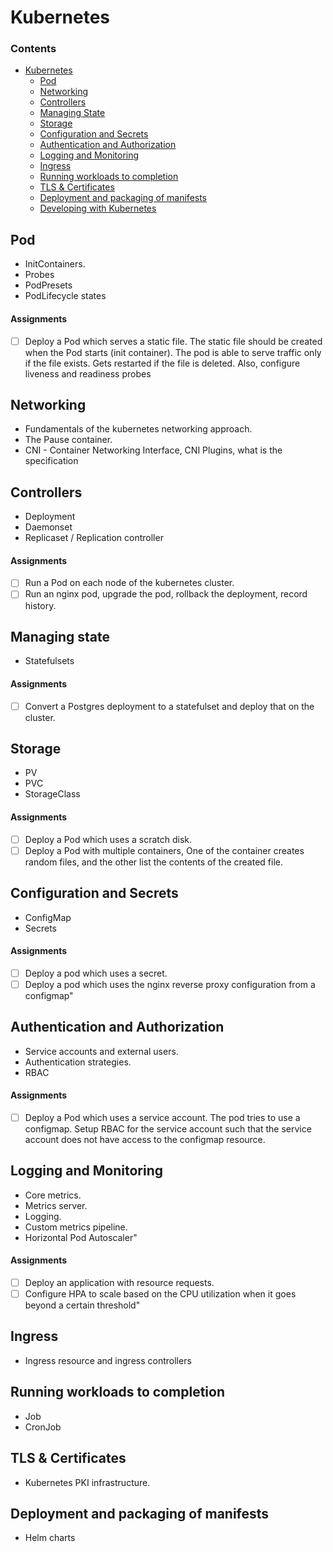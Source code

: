 # Kubernetes

### Contents
- [Kubernetes](#kubernetes)
    - [Pod](#pod)
    - [Networking](#networking)
    - [Controllers](#controllers)
    - [Managing State](#managing-state)
    - [Storage](#storage)
    - [Configuration and Secrets](#configuration-and-secrets)
    - [Authentication and Authorization](#authentication-and-authorization)
    - [Logging and Monitoring](#logging-and-monitoring)
    - [Ingress](#ingress)
    - [Running workloads to completion](#running-workloads-to-completion)
    - [TLS & Certificates](#tls-and-cerificates)
    - [Deployment and packaging of manifests](#deployment-and-packaging-of-manifests)
    - [Developing with Kubernetes](https://github.com/infracloudio/citadel/tree/master/kubernetes/dev)

## Pod 
- InitContainers. 
- Probes
- PodPresets
- PodLifecycle states
#### Assignments
- [ ] Deploy a Pod which serves a static file. 
The static file should be created when the Pod starts (init container).
The pod is able to serve traffic only if the file exists. Gets restarted if the file is deleted. 
Also, configure liveness and readiness probes

## Networking 
- Fundamentals of the kubernetes networking approach. 
- The Pause container. 
- CNI - Container Networking Interface, CNI Plugins, what is the specification

## Controllers
- Deployment
- Daemonset
- Replicaset / Replication controller
#### Assignments
- [ ] Run a Pod on each node of the kubernetes cluster. 
- [ ] Run an nginx pod, upgrade the pod, rollback the deployment, record history.

## Managing state	
- Statefulsets	
#### Assignments
- [ ] Convert a Postgres deployment to a statefulset and deploy that on the cluster.

## Storage
- PV
- PVC
- StorageClass
#### Assignments
- [ ] Deploy a Pod which uses a scratch disk. 
- [ ] Deploy a Pod with multiple containers, One of the container creates random files, and the other list the contents of the created file.

## Configuration and Secrets	
- ConfigMap
- Secrets	
#### Assignments
- [ ] Deploy a pod which uses a secret. 
- [ ] Deploy a pod which uses the nginx reverse proxy configuration from a configmap"

## Authentication and Authorization	
- Service accounts and external users.  
- Authentication strategies. 
- RBAC
#### Assignments
- [ ] Deploy a Pod which uses a service account. The pod tries to use a configmap. Setup RBAC for the service account such that the service account does not have access to the configmap resource.

## Logging and Monitoring	
- Core metrics. 
- Metrics server. 
- Logging. 
- Custom metrics pipeline. 
- Horizontal Pod Autoscaler"	
#### Assignments
- [ ] Deploy an application with resource requests. 
- [ ] Configure HPA to scale based on the CPU utilization when it goes beyond a certain threshold"

## Ingress
- Ingress resource and ingress controllers

## Running workloads to completion	
- Job
- CronJob

## TLS & Certificates	
- Kubernetes PKI infrastructure.

## Deployment and packaging of manifests	
- Helm charts
